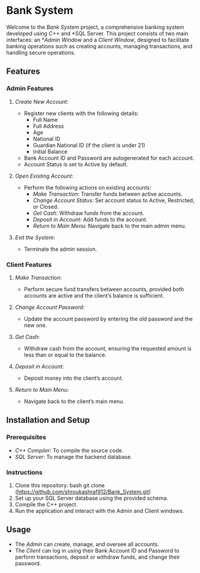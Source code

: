 # Bank System

Welcome to the *Bank System* project, a comprehensive banking system developed using *C++* and *SQL Server. This project consists of two main interfaces: an **Admin Window* and a *Client Window*, designed to facilitate banking operations such as creating accounts, managing transactions, and handling secure operations.

## Features

### Admin Features
1. *Create New Account*:
   - Register new clients with the following details:
     - Full Name
     - Full Address
     - Age
     - National ID
     - Guardian National ID (if the client is under 21)
     - Initial Balance
   - Bank Account ID and Password are autogenerated for each account.
   - Account Status is set to Active by default.
  
2. *Open Existing Account*:
   - Perform the following actions on existing accounts:
     - *Make Transaction*: Transfer funds between active accounts.
     - *Change Account Status*: Set account status to Active, Restricted, or Closed.
     - *Get Cash*: Withdraw funds from the account.
     - *Deposit in Account*: Add funds to the account.
     - *Return to Main Menu*: Navigate back to the main admin menu.
  
3. *Exit the System*:
   - Terminate the admin session.

### Client Features
1. *Make Transaction*:
   - Perform secure fund transfers between accounts, provided both accounts are active and the client’s balance is sufficient.

2. *Change Account Password*:
   - Update the account password by entering the old password and the new one.

3. *Get Cash*:
   - Withdraw cash from the account, ensuring the requested amount is less than or equal to the balance.

4. *Deposit in Account*:
   - Deposit money into the client’s account.

5. *Return to Main Menu*:
   - Navigate back to the client’s main menu.

## Installation and Setup

### Prerequisites
- *C++ Compiler*: To compile the source code.
- *SQL Server*: To manage the backend database.

### Instructions
1. Clone this repository:
   bash
   git clone (https://github.com/shroukashraf912/Bank_System.git)
2. Set up your SQL Server database using the provided schema.
3. Compile the C++ project.
4. Run the application and interact with the Admin and Client windows.

## Usage
- The *Admin* can create, manage, and oversee all accounts.
- The *Client* can log in using their Bank Account ID and Password to perform transactions, deposit or withdraw funds, and change their password.
